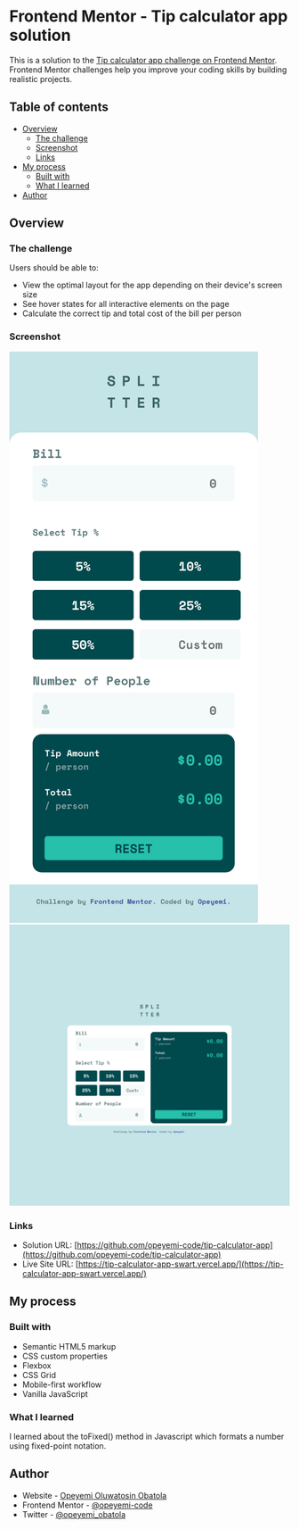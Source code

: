 # Frontend Mentor - Tip calculator app solution

This is a solution to the [Tip calculator app challenge on Frontend Mentor](https://www.frontendmentor.io/challenges/tip-calculator-app-ugJNGbJUX). Frontend Mentor challenges help you improve your coding skills by building realistic projects.

## Table of contents

- [Overview](#overview)
  - [The challenge](#the-challenge)
  - [Screenshot](#screenshot)
  - [Links](#links)
- [My process](#my-process)
  - [Built with](#built-with)
  - [What I learned](#what-i-learned)
- [Author](#author)

## Overview

### The challenge

Users should be able to:

- View the optimal layout for the app depending on their device's screen size
- See hover states for all interactive elements on the page
- Calculate the correct tip and total cost of the bill per person

### Screenshot

![screenshots/mobile-screenshot.png](screenshots/mobile-screenshot.png)
![screenshots/desktop-screenshot.png](screenshots/desktop-screenshot.png)

### Links

- Solution URL: [https://github.com/opeyemi-code/tip-calculator-app](https://github.com/opeyemi-code/tip-calculator-app)
- Live Site URL: [https://tip-calculator-app-swart.vercel.app/](https://tip-calculator-app-swart.vercel.app/)

## My process

### Built with

- Semantic HTML5 markup
- CSS custom properties
- Flexbox
- CSS Grid
- Mobile-first workflow
- Vanilla JavaScript 

### What I learned
I learned about the toFixed() method in Javascript which formats a number using fixed-point notation.


## Author

- Website - [Opeyemi Oluwatosin Obatola](https://www.github.com/opeyemi-code)
- Frontend Mentor - [@opeyemi-code](https://www.frontendmentor.io/profile/opeyemi-code)
- Twitter - [@opeyemi_obatola](https://www.twitter.com/opeyemi_Obatola)

